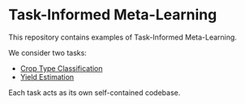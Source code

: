 # Task-Informed Meta-Learning

This repository contains examples of Task-Informed Meta-Learning.

We consider two tasks:

- [Crop Type Classification](crop_classification)
- [Yield Estimation](yield)

Each task acts as its own self-contained codebase.
